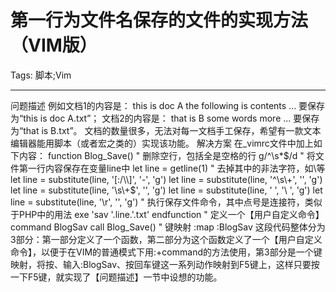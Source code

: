 # 第一行为文件名保存的文件的实现方法（VIM版）
Tags: 脚本;Vim

------

问题描述 
 例如文档1的内容是： 
this is doc A 
the following is contents 
... 
要保存为“this is doc A.txt”； 
文档2的内容是： 
that is B 
some words more 
... 
要保存为“that is B.txt”。 
文档的数量很多，无法对每一文档手工保存，希望有一款文本编辑器能用脚本（或者宏之类的）实现该功能。 
 解决方案 
 在_vimrc文件中加上如下内容： 
 function Blog_Save() 
 " 删除空行，包括全是空格的行 
 g/^\s*$/d 
 " 将文件第一行内容保存在变量line中 
 let line = getline(1) 
 " 去掉其中的非法字符，如\等 
 let line = substitute(line, '[:/\\]', '-', 'g') 
 let line = substitute(line, '^\s\+', '', 'g') 
 let line = substitute(line, '\s\+$', '', 'g') 
 let line = substitute(line, ' ', '\\ ', 'g') 
 let line = substitute(line, '\r', '', 'g') 
 " 执行保存文件命令，其中点号是连接符，类似于PHP中的用法 
 exe 'sav '.line.'.txt' 
endfunction 
" 定义一个【用户自定义命令】 
command BlogSav call Blog_Save() 
" 键映射 
:map <F5> <ESC>:BlogSav<CR> 
 这段代码整体分为3部分：第一部分定义了一个函数，第二部分为这个函数定义了一个【用户自定义命令】，以便于在VIM的普通模式下用:+command的方法使用，第3部分是一个键映射，将按<ESC>、输入:BlogSav、按回车键这一系列动作映射到F5键上，这样只要按一下F5键，就实现了【问题描述】一节中设想的功能。